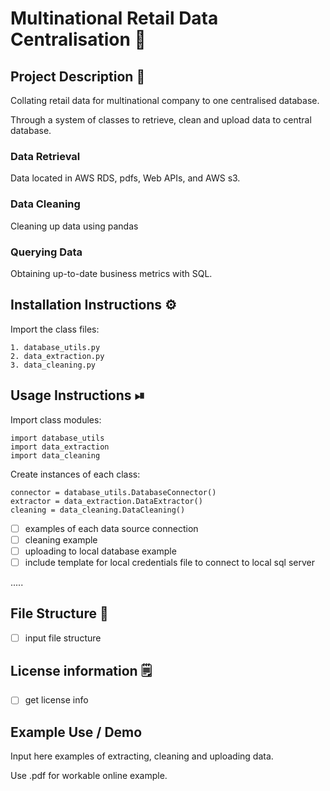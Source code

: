 # Multinational Retail Data Centralisation 💼


## Project Description 📝

Collating retail data for multinational company to one centralised database. 

Through a system of classes to retrieve, clean and upload data to central database.

### Data Retrieval

Data located in AWS RDS, pdfs, Web APIs, and AWS s3. 

### Data Cleaning

Cleaning up data using pandas 

### Querying Data

Obtaining up-to-date business metrics with SQL. 

## Installation Instructions ⚙

Import the class files: 

    1. database_utils.py
    2. data_extraction.py
    3. data_cleaning.py

## Usage Instructions ⏯ 

Import class modules:

```
import database_utils
import data_extraction
import data_cleaning
```

Create instances of each class:

```
connector = database_utils.DatabaseConnector()
extractor = data_extraction.DataExtractor()
cleaning = data_cleaning.DataCleaning()

```
- [ ] examples of each data source connection
- [ ] cleaning example
- [ ] uploading to local database example 
- [ ] include template for local credentials file to connect to local sql server 

.....

## File Structure 📂

- [ ] input file structure


## License information 🗒

- [ ] get license info

## Example Use / Demo

Input here examples of extracting, cleaning and uploading data. 

Use .pdf for workable online example. 

